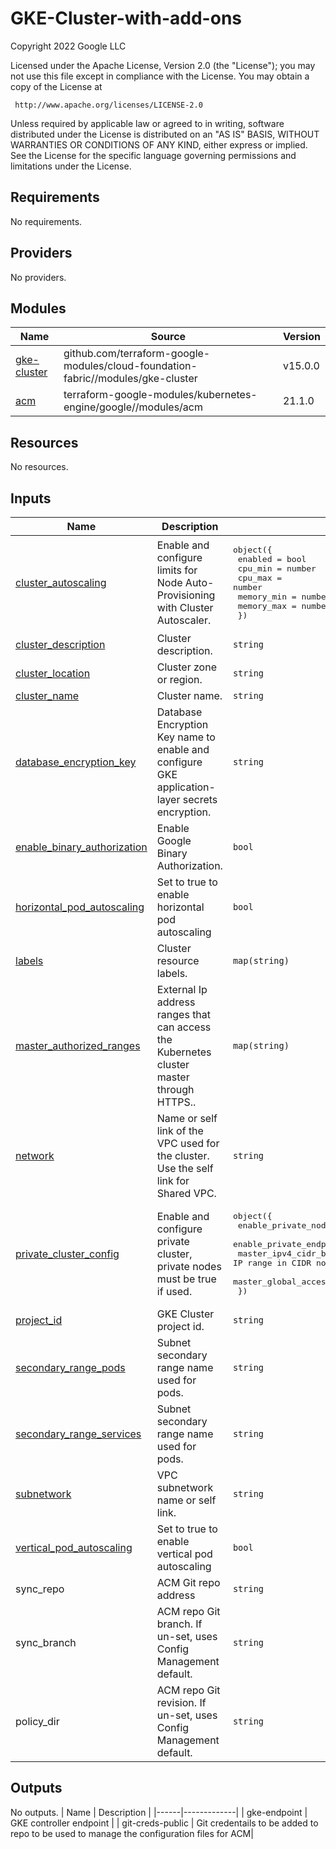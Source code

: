 # GKE-Cluster-with-add-ons
<!-- BEGIN_TF_DOCS -->
Copyright 2022 Google LLC

Licensed under the Apache License, Version 2.0 (the "License");
you may not use this file except in compliance with the License.
You may obtain a copy of the License at

     http://www.apache.org/licenses/LICENSE-2.0

Unless required by applicable law or agreed to in writing, software
distributed under the License is distributed on an "AS IS" BASIS,
WITHOUT WARRANTIES OR CONDITIONS OF ANY KIND, either express or implied.
See the License for the specific language governing permissions and
limitations under the License.

## Requirements

No requirements.

## Providers

No providers.

## Modules

| Name | Source | Version |
|------|--------|---------|
| <a name="module_gke-cluster"></a> [gke-cluster](#module\_gke-cluster) | github.com/terraform-google-modules/cloud-foundation-fabric//modules/gke-cluster | v15.0.0 |
| [acm](https://registry.terraform.io/modules/terraform-google-modules/kubernetes-engine/google/latest/submodules/acm) | terraform-google-modules/kubernetes-engine/google//modules/acm | 21.1.0 |

## Resources

No resources.

## Inputs

| Name | Description | Type | Default | Required |
|------|-------------|------|---------|:--------:|
| <a name="input_cluster_autoscaling"></a> [cluster\_autoscaling](#input\_cluster\_autoscaling) | Enable and configure limits for Node Auto-Provisioning with Cluster Autoscaler. | <pre>object({<br>    enabled    = bool<br>    cpu_min    = number<br>    cpu_max    = number<br>    memory_min = number<br>    memory_max = number<br>  })</pre> | <pre>{<br>  "cpu_max": 0,<br>  "cpu_min": 0,<br>  "enabled": false,<br>  "memory_max": 0,<br>  "memory_min": 0<br>}</pre> | no |
| <a name="input_cluster_description"></a> [cluster\_description](#input\_cluster\_description) | Cluster description. | `string` | n/a | yes |
| <a name="input_cluster_location"></a> [cluster\_location](#input\_cluster\_location) | Cluster zone or region. | `string` | n/a | yes |
| <a name="input_cluster_name"></a> [cluster\_name](#input\_cluster\_name) | Cluster name. | `string` | n/a | yes |
| <a name="input_database_encryption_key"></a> [database\_encryption\_key](#input\_database\_encryption\_key) | Database Encryption Key name to	enable and configure GKE application-layer secrets encryption. | `string` | n/a | yes |
| <a name="input_enable_binary_authorization"></a> [enable\_binary\_authorization](#input\_enable\_binary\_authorization) | Enable Google Binary Authorization. | `bool` | n/a | yes |
| <a name="input_horizontal_pod_autoscaling"></a> [horizontal\_pod\_autoscaling](#input\_horizontal\_pod\_autoscaling) | Set to true to enable horizontal pod autoscaling | `bool` | n/a | yes |
| <a name="input_labels"></a> [labels](#input\_labels) | Cluster resource labels. | `map(string)` | n/a | yes |
| <a name="input_master_authorized_ranges"></a> [master\_authorized\_ranges](#input\_master\_authorized\_ranges) | External Ip address ranges that can access the Kubernetes cluster master through HTTPS.. | `map(string)` | n/a | yes |
| <a name="input_network"></a> [network](#input\_network) | Name or self link of the VPC used for the cluster. Use the self link for Shared VPC. | `string` | n/a | yes |
| <a name="input_private_cluster_config"></a> [private\_cluster\_config](#input\_private\_cluster\_config) | Enable and configure private cluster, private nodes must be true if used. | <pre>object({<br>    enable_private_nodes    = bool<br>    enable_private_endpoint = bool<br>    master_ipv4_cidr_block  = string //The IP range in CIDR notation to use for the hosted master network<br>    master_global_access    = bool<br>  })</pre> | n/a | yes |
| <a name="input_project_id"></a> [project\_id](#input\_project\_id) | GKE Cluster project id. | `string` | n/a | yes |
| <a name="input_secondary_range_pods"></a> [secondary\_range\_pods](#input\_secondary\_range\_pods) | Subnet secondary range name used for pods. | `string` | n/a | yes |
| <a name="input_secondary_range_services"></a> [secondary\_range\_services](#input\_secondary\_range\_services) | Subnet secondary range name used for pods. | `string` | n/a | yes |
| <a name="input_subnetwork"></a> [subnetwork](#input\_subnetwork) | VPC subnetwork name or self link. | `string` | n/a | yes |
| <a name="input_vertical_pod_autoscaling"></a> [vertical\_pod\_autoscaling](#input\_vertical\_pod\_autoscaling) | Set to true to enable vertical pod autoscaling | `bool` | n/a | yes |
| sync_repo | ACM Git repo address	 | `string` | `https://github.com/GoogleCloudPlatform/acm-essentials` | yes |
| sync_branch | ACM repo Git branch. If un-set, uses Config Management default. | `string` | "" | optional |
| policy_dir | ACM repo Git revision. If un-set, uses Config Management default. | `string` | "" | optional |

## Outputs

No outputs.
| Name | Description | 
|------|-------------|
| gke-endpoint | GKE controller endpoint | 
| git-creds-public | Git credentails to be added to repo to be used to manage the configuration files for ACM| 
